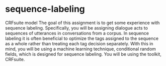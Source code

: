 # sequence-labeling
CRFsuite model 
The goal of this assignment is to get some experience with sequence labeling. Specifically, you will be assigning dialogue acts to sequences of utterances in conversations from a corpus. In sequence labeling it is often beneficial to optimize the tags assigned to the sequence as a whole rather than treating each tag decision separately. With this in mind, you will be using a machine learning technique, conditional random fields, which is designed for sequence labeling. You will be using the toolkit, CRFsuite.
